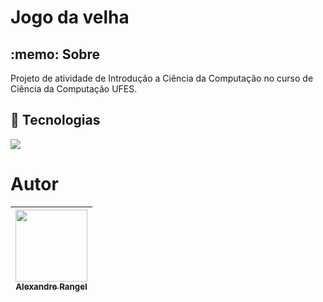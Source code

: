 <h1>Jogo da velha</h1>

<h2> :memo: Sobre</h2>
<p>Projeto de atividade de Introdução a Ciência da Computação no curso de Ciência da Computação UFES.</p>

## :rocket: Tecnologias
<div>
 <img src="https://img.shields.io/badge/C-00599C?style=for-the-badge&logo=c&logoColor=white">
</div>

# Autor

| [<img loading="lazy" src="https://avatars.githubusercontent.com/u/161789533?v=4" width=115><br><sub>Alexandre Rangel</sub>](https://github.com/aleerangel) |
| :---: | 
